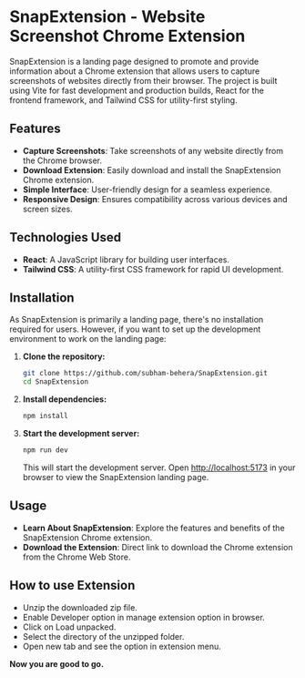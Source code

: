 # SnapExtension - Website Screenshot Chrome Extension

SnapExtension is a landing page designed to promote and provide information about a Chrome extension that allows users to capture screenshots of websites directly from their browser. The project is built using Vite for fast development and production builds, React for the frontend framework, and Tailwind CSS for utility-first styling.

## Features

- **Capture Screenshots**: Take screenshots of any website directly from the Chrome browser.
- **Download Extension**: Easily download and install the SnapExtension Chrome extension.
- **Simple Interface**: User-friendly design for a seamless experience.
- **Responsive Design**: Ensures compatibility across various devices and screen sizes.

## Technologies Used

- **React**: A JavaScript library for building user interfaces.
- **Tailwind CSS**: A utility-first CSS framework for rapid UI development.

## Installation

As SnapExtension is primarily a landing page, there's no installation required for users. However, if you want to set up the development environment to work on the landing page:

1. **Clone the repository:**

   ```bash
   git clone https://github.com/subham-behera/SnapExtension.git
   cd SnapExtension
   ```

2. **Install dependencies:**

   ```bash
   npm install
   ```

3. **Start the development server:**

   ```bash
   npm run dev
   ```

   This will start the development server. Open [http://localhost:5173](http://localhost:5173) in your browser to view the SnapExtension landing page.

## Usage

- **Learn About SnapExtension**: Explore the features and benefits of the SnapExtension Chrome extension.
- **Download the Extension**: Direct link to download the Chrome extension from the Chrome Web Store.

## How to use Extension

- Unzip the downloaded zip file.
- Enable Developer option in manage extension option in browser.
- Click on Load unpacked.
- Select the directory of the unzipped folder.
- Open new tab and see the option in extension menu.

**Now you are good to go.**
